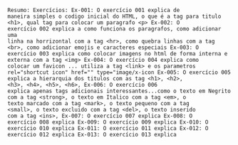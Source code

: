 <code><pre>Resumo:
  Exercícios:
    Ex-001: O exercício 001 explica de maneira simples o codigo inicial do HTML, o que é a tag para titulo &lt;h1&gt;, qual tag para colocar um paragrafo &lt;p&gt;
    Ex-002: O exercício 002 explica a como funciona os paragrafos, como adicionar uma linha na horrizontal com a tag &lt;hr&gt;, como quebra linhas com a tag &lt;br&gt;, como adicionar emojis e caracteres especiais
    Ex-003: O exercício 003 explica como colocar imagens no html de forma interna e externa com a tag &lt;img&gt;
    Ex-004: O exercício 004 explica como colocar um favicon ... utiliza a tag &lt;link&gt; e os parametros rel="shortcut icon" href="" type="image/x-icon
    Ex-005: O exercício 005 explica a hierarquia dos titulos com as tag &lt;h1&gt;, &lt;h2&gt;, &lt;h3&gt;, &lt;h4&gt;, &lt;h5&gt;, &lt;h6&gt;,
    Ex-006: O exercício 006 explica apenas tags adicionais interessantes...como o texto em Negrito com a tag &lt;strong&gt;, o texto em Italico com a tag &lt;em&gt;, o texto marcado com a tag &lt;mark&gt;, o texto pequeno com a tag &lt;small&gt;, o texto excluido com a tag &lt;del&gt;, o texto inserido com a tag &lt;ins&gt;, 
    Ex-007: O exercício 007 explica
    Ex-008: O exercício 008 explica
    Ex-009: O exercício 009 explica
    Ex-010: O exercício 010 explica
    Ex-011: O exercício 011 explica
    Ex-012: O exercício 012 explica
    Ex-013: O exercício 013 explica
    </pre>
</code>

